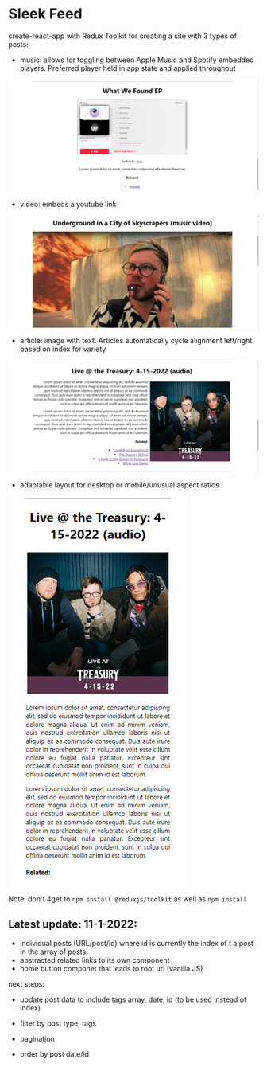 # Sleek Feed

create-react-app with Redux Toolkit for creating a site with 3 types of posts:

- music: allows for toggling between Apple Music and Spotify embedded players. Preferred player held in app state and applied throughout

![image](readmeImages/music.jpg)

- video: embeds a youtube link

![image](readmeImages/video.jpg)

- article: image with text. Articles automatically cycle alignment left/right based on index for variety

![image](readmeImages/article.jpg)

- adaptable layout for desktop or mobile/unusual aspect ratios

![image](readmeImages/article_mobile.jpg)

Note: don't 4get to ```npm install @reduxjs/toolkit``` as well as ```npm install```

Latest update: 11-1-2022:
---

- individual posts (URL/post/id) where id is currently the index of t a post in the array of posts
- abstracted related links to its own component
- home button componet that leads to root url (vanilla JS)



next steps:

- update post data to include tags array, date, id (to be used instead of index)

- filter by post type, tags
- pagination
- order by post date/id
